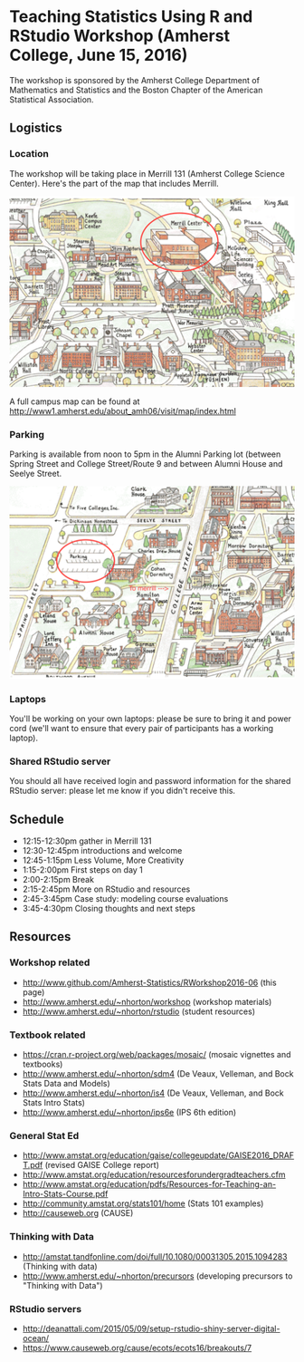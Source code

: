 # Teaching Statistics Using R and RStudio Workshop (Amherst College, June 15, 2016)

The workshop is sponsored by the Amherst College Department of Mathematics and Statistics and the Boston Chapter of the American Statistical Association.

## Logistics

### Location

The workshop will be taking place in Merrill 131 (Amherst College Science Center).
Here's the part of the map that includes Merrill.

![Merrill map](map1.png "Merrill map")

A full campus map can be found at http://www1.amherst.edu/about_amh06/visit/map/index.html


### Parking

Parking is available from noon to 5pm in the Alumni Parking lot (between Spring Street and College Street/Route 9 and between Alumni House and Seelye Street.

![Alumni house map](map2.png "Alumni parking map")

### Laptops

You'll be working on your own laptops: please be sure to bring it and power cord (we'll want to ensure that every pair of participants has a working laptop).

### Shared RStudio server

You should all have received login and password information for the shared RStudio server: please let me know if you didn't receive this.


## Schedule

- 12:15-12:30pm gather in Merrill 131 
- 12:30-12:45pm introductions and welcome
- 12:45-1:15pm Less Volume, More Creativity
- 1:15-2:00pm First steps on day 1
- 2:00-2:15pm Break
- 2:15-2:45pm More on RStudio and resources
- 2:45-3:45pm Case study: modeling course evaluations
- 3:45-4:30pm Closing thoughts and next steps

## Resources

### Workshop related

- http://www.github.com/Amherst-Statistics/RWorkshop2016-06 (this page)
- http://www.amherst.edu/~nhorton/workshop (workshop materials)
- http://www.amherst.edu/~nhorton/rstudio (student resources)

### Textbook related

- https://cran.r-project.org/web/packages/mosaic/ (mosaic vignettes and textbooks)
- http://www.amherst.edu/~nhorton/sdm4 (De Veaux, Velleman, and Bock Stats Data and Models)
- http://www.amherst.edu/~nhorton/is4 (De Veaux, Velleman, and Bock Stats Intro Stats)
- http://www.amherst.edu/~nhorton/ips6e (IPS 6th edition)

### General Stat Ed

- http://www.amstat.org/education/gaise/collegeupdate/GAISE2016_DRAFT.pdf (revised GAISE College report)
- http://www.amstat.org/education/resourcesforundergradteachers.cfm
- http://www.amstat.org/education/pdfs/Resources-for-Teaching-an-Intro-Stats-Course.pdf
- http://community.amstat.org/stats101/home (Stats 101 examples)
- http://causeweb.org (CAUSE)

### Thinking with Data

- http://amstat.tandfonline.com/doi/full/10.1080/00031305.2015.1094283 (Thinking with data)
- http://www.amherst.edu/~nhorton/precursors (developing precursors to "Thinking with Data")

### RStudio servers

- http://deanattali.com/2015/05/09/setup-rstudio-shiny-server-digital-ocean/
- https://www.causeweb.org/cause/ecots/ecots16/breakouts/7
